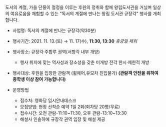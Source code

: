 도서의 계절, 가을 단풍이 절정을 이루는 후원의 정취와 함께 왕립도서관을 거닐며 일상의 여유로움을 체험할 수 있는 "독서의 계절에 만나는 왕립 도서관 규장각" 행사를 개최합니다.

- 사업명: 독서의 계절에 만나는 규장각(약30분)
- 행사기간: 2021. 11. 13.(토) → 11. 17(수), **11:30, 13:30** *휴궁일 제외*
- 행사장소: 규장각·주합루 권역(서향각 내부 개방)
  * 행사 취지에 맞는 역사성과 장소성을 갖춘 미개방 전각 한시·제한적 개방
- 행사대상: 후원을 입장한 관람객 (휠체어,유모차 진입불가)
  **(관람객 안전을 위하여 중학생 이상 참여 가능합니다)**

- 운영방법
  - 접수처: 영화당 임시안내데스크
  - 모집방법: 현장 선착순 예약 1일 2회(회차당 20명/무료)
  - 접수시간: 오전 관람-11:10~11:30, 오후 관람-13:10~13:30
  - 해설사 인솔하에 규장각 권역 입장 및 해설 제공